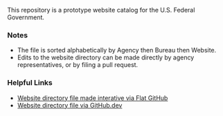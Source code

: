 This repository is a prototype website catalog for the U.S. Federal Government.  

### Notes
- The file is sorted alphabetically by Agency then Bureau then Website.
- Edits to the website directory can be made directly by agency representatives, or by filing a pull request.  

### Helpful Links
- [Website directory file made interative via Flat GitHub](https://flatgithub.com/GSA/federal-website-directory/blob/main/us-government-website-directory.csv)
- [Website directory file via GitHub.dev](https://github.dev/GSA/federal-website-directory/blob/main/us-government-website-directory.csv)
